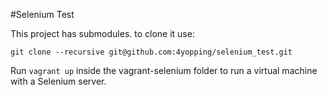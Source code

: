 #Selenium Test

This project has submodules. to clone it use:

````git clone --recursive git@github.com:4yopping/selenium_test.git````

Run `vagrant up` inside the vagrant-selenium folder to run a virtual machine with a Selenium server.
